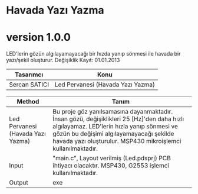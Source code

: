 # Havada Yazı Yazma

# version 1.0.0
LED'lerin gözün algılayamayacağı bir hızda yanıp sönmesi ile havada bir yazı/şekil oluşturur. Değişiklik Kayıt: 01.01.2013

Tasarımcı | Konu  |
---| --- |
Sercan SATICI | Led Pervanesi (Havada Yazı Yazma)|


Method | Tanım  |
---| --- |
Led Pervanesi (Havada Yazı Yazma) | Bu proje göz yanılsamasına dayanmaktadır. İnsan gözü, değişiklikleri 25 [Hz]'den daha hızlı algılayamaz. LED'lerin hızla yanıp sönmesi ve gözün bu değişimi algılayamayacağı şekilde havada yazı oluşturulur. MSP430 mikroişlemci kullanılmaktadır. |
Input |  "main.c", Layout verilmiş (Led.pdsprj) PCB ihtiyacı olacaktır. MSP430, G2553 işlemci kullanılmaktadır. |
Output | exe |
